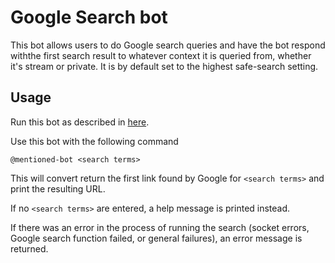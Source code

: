 # Google Search bot

This bot allows users to do Google search queries and have the bot respond withthe first search result to whatever context it is queried from, whether it's stream or private. It is by default set to the highest safe-search setting.

## Usage

Run this bot as described in [here](http://zulip.readthedocs.io/en/latest/bots-guide.html#how-to-deploy-a-bot).

Use this bot with the following command

`@mentioned-bot <search terms>`

This will convert return the first link found by Google for `<search terms>` and print the resulting URL.

If no `<search terms>` are entered, a help message is printed instead.

If there was an error in the process of running the search (socket errors, Google search function failed, or general failures), an error message is returned.
